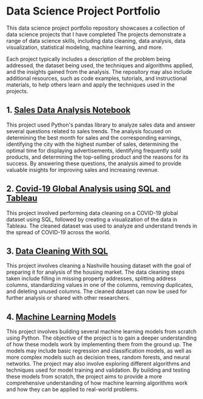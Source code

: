 # Data Science Project Portfolio

This data science project portfolio repository showcases a collection of data science projects that I have completed The projects demonstrate a range of data science skills, including data cleaning, data analysis, data visualization, statistical modeling, machine learning, and more.

Each project typically includes a description of the problem being addressed, the dataset being used, the techniques and algorithms applied, and the insights gained from the analysis. The repository may also include additional resources, such as code examples, tutorials, and instructional materials, to help others learn and apply the techniques used in the projects.

## 1. [Sales Data Analysis Notebook](./sales_analysis/sales_analysis_2019.ipynb)

This project used Python's pandas library to analyze sales data and answer several questions related to sales trends. The analysis focused on determining the best month for sales and the corresponding earnings, identifying the city with the highest number of sales, determining the optimal time for displaying advertisements, identifying frequently sold products, and determining the top-selling product and the reasons for its success. By answering these questions, the analysis aimed to provide valuable insights for improving sales and increasing revenue.

## 2. [Covid-19 Global Analysis using SQL and Tableau](./covid_19_global_analysis/README.md)

This project involved performing data cleaning on a COVID-19 global dataset using SQL, followed by creating a visualization of the data in Tableau. The cleaned dataset was used to analyze and understand trends in the spread of COVID-19 across the world.

## 3. [Data Cleaning With SQL](./nasheville_housing_data_cleaning/README.md)

This project involves cleaning a Nashville housing dataset with the goal of preparing it for analysis of the housing market. The data cleaning steps taken include filling in missing property addresses, splitting address columns, standardizing values in one of the columns, removing duplicates, and deleting unused columns. The cleaned dataset can now be used for further analysis or shared with other researchers.

## 4. [Machine Learning Models](./machine_learning_models/README.md)

This project involves building several machine learning models from scratch using Python. The objective of the project is to gain a deeper understanding of how these models work by implementing them from the ground up. The models may include basic regression and classification models, as well as more complex models such as decision trees, random forests, and neural networks. The project may also involve exploring different algorithms and techniques used for model training and validation. By building and testing these models from scratch, the project aims to provide a more comprehensive understanding of how machine learning algorithms work and how they can be applied to real-world problems.
